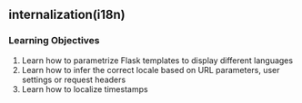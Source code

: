 ## internalization(i18n)

### Learning Objectives
1. Learn how to parametrize Flask templates to display different languages
2. Learn how to infer the correct locale based on URL parameters, user settings or request headers
3. Learn how to localize timestamps
